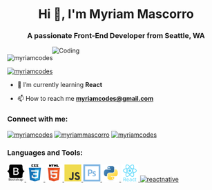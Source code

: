 <h1 align="center">Hi 👋, I'm Myriam Mascorro</h1>
<h3 align="center">A passionate Front-End Developer from Seattle, WA</h3>
<img align="right" alt="Coding" width="400" src="https://miro.medium.com/v2/resize:fit:1400/0*K2WLMTExLyida7OR.gif">

<p align="left"> <img src="https://komarev.com/ghpvc/?username=myriamcodes&label=Profile%20views&color=0e75b6&style=flat" alt="myriamcodes" /> </p>

<p align="left"> <a href="https://twitter.com/myriamcodes" target="blank"><img src="https://img.shields.io/twitter/follow/myriamcodes?logo=twitter&style=for-the-badge" alt="myriamcodes" /></a> </p>

- 🌱 I’m currently learning **React**

- 📫 How to reach me **myriamcodes@gmail.com**

<h3 align="left">Connect with me:</h3>
<p align="left">
<a href="https://twitter.com/myriamcodes" target="blank"><img align="center" src="https://raw.githubusercontent.com/rahuldkjain/github-profile-readme-generator/master/src/images/icons/Social/twitter.svg" alt="myriamcodes" height="30" width="40" /></a>
<a href="https://linkedin.com/in/myriammascorro" target="blank"><img align="center" src="https://raw.githubusercontent.com/rahuldkjain/github-profile-readme-generator/master/src/images/icons/Social/linked-in-alt.svg" alt="myriammascorro" height="30" width="40" /></a>
<a href="https://codesandbox.com/myriamcodes" target="blank"><img align="center" src="https://raw.githubusercontent.com/rahuldkjain/github-profile-readme-generator/master/src/images/icons/Social/codesandbox.svg" alt="myriamcodes" height="30" width="40" /></a>
</p>

<h3 align="left">Languages and Tools:</h3>
<p align="left"> <a href="https://getbootstrap.com" target="_blank" rel="noreferrer"> <img src="https://raw.githubusercontent.com/devicons/devicon/master/icons/bootstrap/bootstrap-plain-wordmark.svg" alt="bootstrap" width="40" height="40"/> </a> <a href="https://www.w3schools.com/css/" target="_blank" rel="noreferrer"> <img src="https://raw.githubusercontent.com/devicons/devicon/master/icons/css3/css3-original-wordmark.svg" alt="css3" width="40" height="40"/> </a> <a href="https://www.w3.org/html/" target="_blank" rel="noreferrer"> <img src="https://raw.githubusercontent.com/devicons/devicon/master/icons/html5/html5-original-wordmark.svg" alt="html5" width="40" height="40"/> </a> <a href="https://developer.mozilla.org/en-US/docs/Web/JavaScript" target="_blank" rel="noreferrer"> <img src="https://raw.githubusercontent.com/devicons/devicon/master/icons/javascript/javascript-original.svg" alt="javascript" width="40" height="40"/> </a> <a href="https://www.photoshop.com/en" target="_blank" rel="noreferrer"> <img src="https://raw.githubusercontent.com/devicons/devicon/master/icons/photoshop/photoshop-line.svg" alt="photoshop" width="40" height="40"/> </a> <a href="https://www.python.org" target="_blank" rel="noreferrer"> <img src="https://raw.githubusercontent.com/devicons/devicon/master/icons/python/python-original.svg" alt="python" width="40" height="40"/> </a> <a href="https://reactjs.org/" target="_blank" rel="noreferrer"> <img src="https://raw.githubusercontent.com/devicons/devicon/master/icons/react/react-original-wordmark.svg" alt="react" width="40" height="40"/> </a> <a href="https://reactnative.dev/" target="_blank" rel="noreferrer"> <img src="https://reactnative.dev/img/header_logo.svg" alt="reactnative" width="40" height="40"/> </a> </p>
